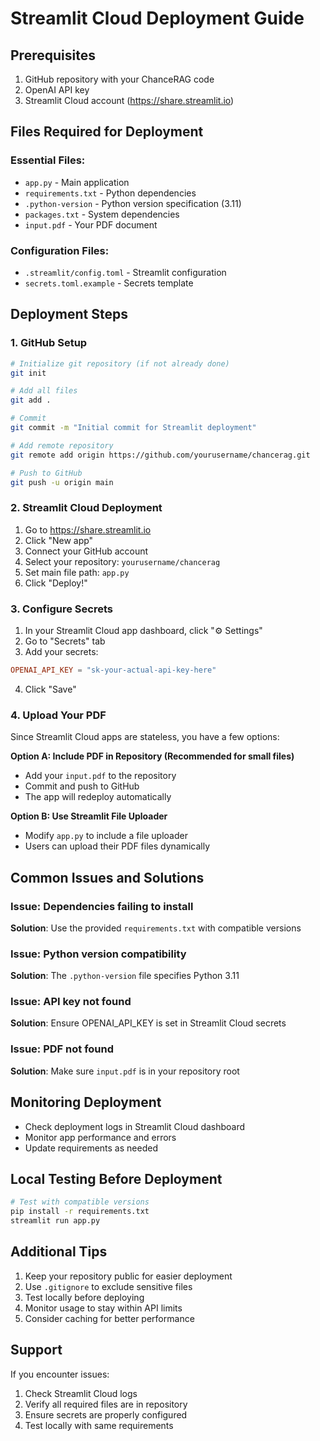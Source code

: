 # Streamlit Cloud Deployment Guide

## Prerequisites
1. GitHub repository with your ChanceRAG code
2. OpenAI API key
3. Streamlit Cloud account (https://share.streamlit.io)

## Files Required for Deployment

### Essential Files:
- `app.py` - Main application
- `requirements.txt` - Python dependencies
- `.python-version` - Python version specification (3.11)
- `packages.txt` - System dependencies
- `input.pdf` - Your PDF document

### Configuration Files:
- `.streamlit/config.toml` - Streamlit configuration
- `secrets.toml.example` - Secrets template

## Deployment Steps

### 1. GitHub Setup
```bash
# Initialize git repository (if not already done)
git init

# Add all files
git add .

# Commit
git commit -m "Initial commit for Streamlit deployment"

# Add remote repository
git remote add origin https://github.com/yourusername/chancerag.git

# Push to GitHub
git push -u origin main
```

### 2. Streamlit Cloud Deployment
1. Go to https://share.streamlit.io
2. Click "New app"
3. Connect your GitHub account
4. Select your repository: `yourusername/chancerag`
5. Set main file path: `app.py`
6. Click "Deploy!"

### 3. Configure Secrets
1. In your Streamlit Cloud app dashboard, click "⚙️ Settings"
2. Go to "Secrets" tab
3. Add your secrets:
```toml
OPENAI_API_KEY = "sk-your-actual-api-key-here"
```
4. Click "Save"

### 4. Upload Your PDF
Since Streamlit Cloud apps are stateless, you have a few options:

**Option A: Include PDF in Repository (Recommended for small files)**
- Add your `input.pdf` to the repository
- Commit and push to GitHub
- The app will redeploy automatically

**Option B: Use Streamlit File Uploader**
- Modify `app.py` to include a file uploader
- Users can upload their PDF files dynamically

## Common Issues and Solutions

### Issue: Dependencies failing to install
**Solution**: Use the provided `requirements.txt` with compatible versions

### Issue: Python version compatibility
**Solution**: The `.python-version` file specifies Python 3.11

### Issue: API key not found
**Solution**: Ensure OPENAI_API_KEY is set in Streamlit Cloud secrets

### Issue: PDF not found
**Solution**: Make sure `input.pdf` is in your repository root

## Monitoring Deployment
- Check deployment logs in Streamlit Cloud dashboard
- Monitor app performance and errors
- Update requirements as needed

## Local Testing Before Deployment
```bash
# Test with compatible versions
pip install -r requirements.txt
streamlit run app.py
```

## Additional Tips
1. Keep your repository public for easier deployment
2. Use `.gitignore` to exclude sensitive files
3. Test locally before deploying
4. Monitor usage to stay within API limits
5. Consider caching for better performance

## Support
If you encounter issues:
1. Check Streamlit Cloud logs
2. Verify all required files are in repository
3. Ensure secrets are properly configured
4. Test locally with same requirements
